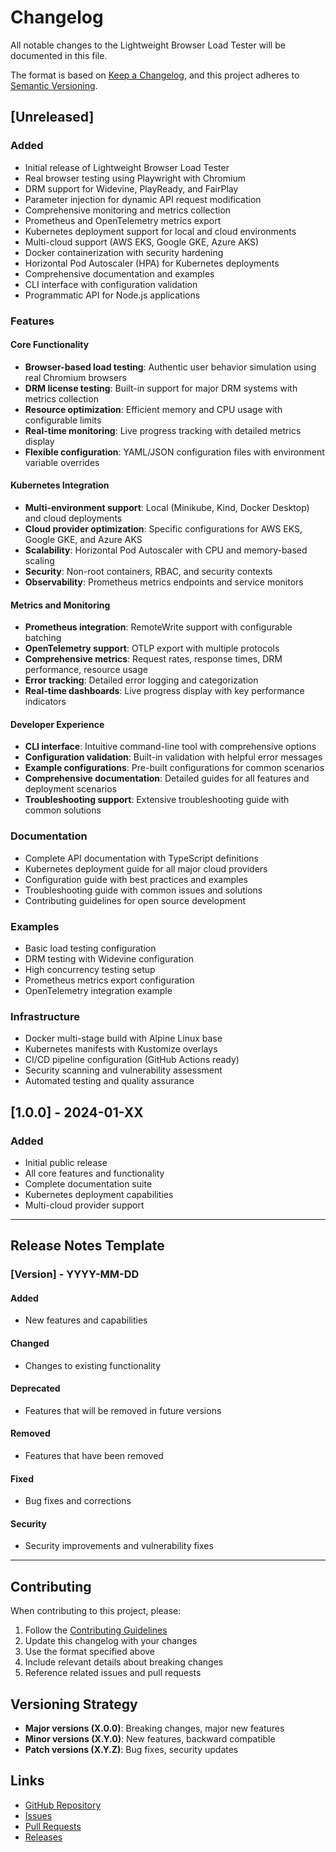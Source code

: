 # Changelog

All notable changes to the Lightweight Browser Load Tester will be documented in this file.

The format is based on [Keep a Changelog](https://keepachangelog.com/en/1.0.0/),
and this project adheres to [Semantic Versioning](https://semver.org/spec/v2.0.0.html).

## [Unreleased]

### Added
- Initial release of Lightweight Browser Load Tester
- Real browser testing using Playwright with Chromium
- DRM support for Widevine, PlayReady, and FairPlay
- Parameter injection for dynamic API request modification
- Comprehensive monitoring and metrics collection
- Prometheus and OpenTelemetry metrics export
- Kubernetes deployment support for local and cloud environments
- Multi-cloud support (AWS EKS, Google GKE, Azure AKS)
- Docker containerization with security hardening
- Horizontal Pod Autoscaler (HPA) for Kubernetes deployments
- Comprehensive documentation and examples
- CLI interface with configuration validation
- Programmatic API for Node.js applications

### Features

#### Core Functionality
- **Browser-based load testing**: Authentic user behavior simulation using real Chromium browsers
- **DRM license testing**: Built-in support for major DRM systems with metrics collection
- **Resource optimization**: Efficient memory and CPU usage with configurable limits
- **Real-time monitoring**: Live progress tracking with detailed metrics display
- **Flexible configuration**: YAML/JSON configuration files with environment variable overrides

#### Kubernetes Integration
- **Multi-environment support**: Local (Minikube, Kind, Docker Desktop) and cloud deployments
- **Cloud provider optimization**: Specific configurations for AWS EKS, Google GKE, and Azure AKS
- **Scalability**: Horizontal Pod Autoscaler with CPU and memory-based scaling
- **Security**: Non-root containers, RBAC, and security contexts
- **Observability**: Prometheus metrics endpoints and service monitors

#### Metrics and Monitoring
- **Prometheus integration**: RemoteWrite support with configurable batching
- **OpenTelemetry support**: OTLP export with multiple protocols
- **Comprehensive metrics**: Request rates, response times, DRM performance, resource usage
- **Error tracking**: Detailed error logging and categorization
- **Real-time dashboards**: Live progress display with key performance indicators

#### Developer Experience
- **CLI interface**: Intuitive command-line tool with comprehensive options
- **Configuration validation**: Built-in validation with helpful error messages
- **Example configurations**: Pre-built configurations for common scenarios
- **Comprehensive documentation**: Detailed guides for all features and deployment scenarios
- **Troubleshooting support**: Extensive troubleshooting guide with common solutions

### Documentation
- Complete API documentation with TypeScript definitions
- Kubernetes deployment guide for all major cloud providers
- Configuration guide with best practices and examples
- Troubleshooting guide with common issues and solutions
- Contributing guidelines for open source development

### Examples
- Basic load testing configuration
- DRM testing with Widevine configuration
- High concurrency testing setup
- Prometheus metrics export configuration
- OpenTelemetry integration example

### Infrastructure
- Docker multi-stage build with Alpine Linux base
- Kubernetes manifests with Kustomize overlays
- CI/CD pipeline configuration (GitHub Actions ready)
- Security scanning and vulnerability assessment
- Automated testing and quality assurance

## [1.0.0] - 2024-01-XX

### Added
- Initial public release
- All core features and functionality
- Complete documentation suite
- Kubernetes deployment capabilities
- Multi-cloud provider support

---

## Release Notes Template

### [Version] - YYYY-MM-DD

#### Added
- New features and capabilities

#### Changed
- Changes to existing functionality

#### Deprecated
- Features that will be removed in future versions

#### Removed
- Features that have been removed

#### Fixed
- Bug fixes and corrections

#### Security
- Security improvements and vulnerability fixes

---

## Contributing

When contributing to this project, please:

1. Follow the [Contributing Guidelines](CONTRIBUTING.md)
2. Update this changelog with your changes
3. Use the format specified above
4. Include relevant details about breaking changes
5. Reference related issues and pull requests

## Versioning Strategy

- **Major versions (X.0.0)**: Breaking changes, major new features
- **Minor versions (X.Y.0)**: New features, backward compatible
- **Patch versions (X.Y.Z)**: Bug fixes, security updates

## Links

- [GitHub Repository](https://github.com/YOUR_USERNAME/lightweight-browser-load-tester)
- [Issues](https://github.com/YOUR_USERNAME/lightweight-browser-load-tester/issues)
- [Pull Requests](https://github.com/YOUR_USERNAME/lightweight-browser-load-tester/pulls)
- [Releases](https://github.com/YOUR_USERNAME/lightweight-browser-load-tester/releases)